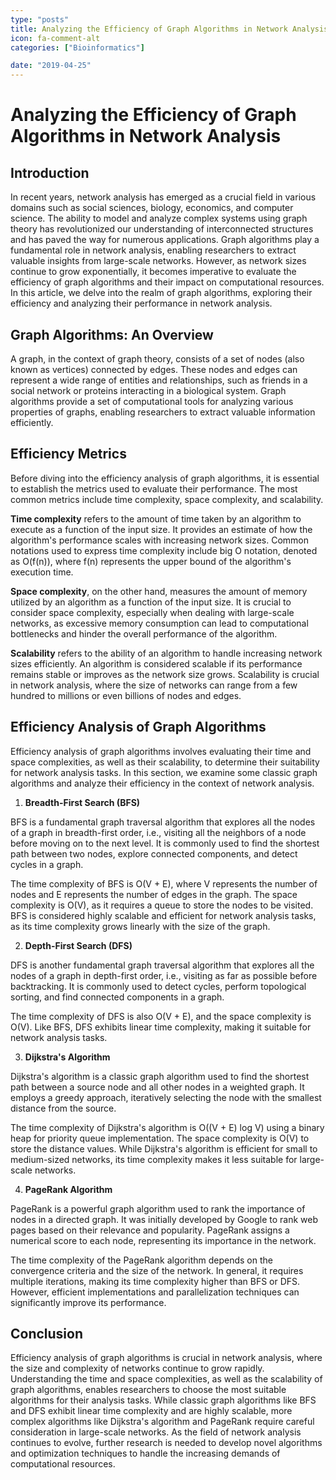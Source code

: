 ```yaml
---
type: "posts"
title: Analyzing the Efficiency of Graph Algorithms in Network Analysis
icon: fa-comment-alt
categories: ["Bioinformatics"]

date: "2019-04-25"
---
```




# Analyzing the Efficiency of Graph Algorithms in Network Analysis

## Introduction

In recent years, network analysis has emerged as a crucial field in various domains such as social sciences, biology, economics, and computer science. The ability to model and analyze complex systems using graph theory has revolutionized our understanding of interconnected structures and has paved the way for numerous applications. Graph algorithms play a fundamental role in network analysis, enabling researchers to extract valuable insights from large-scale networks. However, as network sizes continue to grow exponentially, it becomes imperative to evaluate the efficiency of graph algorithms and their impact on computational resources. In this article, we delve into the realm of graph algorithms, exploring their efficiency and analyzing their performance in network analysis.

## Graph Algorithms: An Overview

A graph, in the context of graph theory, consists of a set of nodes (also known as vertices) connected by edges. These nodes and edges can represent a wide range of entities and relationships, such as friends in a social network or proteins interacting in a biological system. Graph algorithms provide a set of computational tools for analyzing various properties of graphs, enabling researchers to extract valuable information efficiently.

## Efficiency Metrics

Before diving into the efficiency analysis of graph algorithms, it is essential to establish the metrics used to evaluate their performance. The most common metrics include time complexity, space complexity, and scalability.

**Time complexity** refers to the amount of time taken by an algorithm to execute as a function of the input size. It provides an estimate of how the algorithm's performance scales with increasing network sizes. Common notations used to express time complexity include big O notation, denoted as O(f(n)), where f(n) represents the upper bound of the algorithm's execution time.

**Space complexity**, on the other hand, measures the amount of memory utilized by an algorithm as a function of the input size. It is crucial to consider space complexity, especially when dealing with large-scale networks, as excessive memory consumption can lead to computational bottlenecks and hinder the overall performance of the algorithm.

**Scalability** refers to the ability of an algorithm to handle increasing network sizes efficiently. An algorithm is considered scalable if its performance remains stable or improves as the network size grows. Scalability is crucial in network analysis, where the size of networks can range from a few hundred to millions or even billions of nodes and edges.

## Efficiency Analysis of Graph Algorithms

Efficiency analysis of graph algorithms involves evaluating their time and space complexities, as well as their scalability, to determine their suitability for network analysis tasks. In this section, we examine some classic graph algorithms and analyze their efficiency in the context of network analysis.

1. **Breadth-First Search (BFS)**

BFS is a fundamental graph traversal algorithm that explores all the nodes of a graph in breadth-first order, i.e., visiting all the neighbors of a node before moving on to the next level. It is commonly used to find the shortest path between two nodes, explore connected components, and detect cycles in a graph.

The time complexity of BFS is O(V + E), where V represents the number of nodes and E represents the number of edges in the graph. The space complexity is O(V), as it requires a queue to store the nodes to be visited. BFS is considered highly scalable and efficient for network analysis tasks, as its time complexity grows linearly with the size of the graph.

2. **Depth-First Search (DFS)**

DFS is another fundamental graph traversal algorithm that explores all the nodes of a graph in depth-first order, i.e., visiting as far as possible before backtracking. It is commonly used to detect cycles, perform topological sorting, and find connected components in a graph.

The time complexity of DFS is also O(V + E), and the space complexity is O(V). Like BFS, DFS exhibits linear time complexity, making it suitable for network analysis tasks.

3. **Dijkstra's Algorithm**

Dijkstra's algorithm is a classic graph algorithm used to find the shortest path between a source node and all other nodes in a weighted graph. It employs a greedy approach, iteratively selecting the node with the smallest distance from the source.

The time complexity of Dijkstra's algorithm is O((V + E) log V) using a binary heap for priority queue implementation. The space complexity is O(V) to store the distance values. While Dijkstra's algorithm is efficient for small to medium-sized networks, its time complexity makes it less suitable for large-scale networks.

4. **PageRank Algorithm**

PageRank is a powerful graph algorithm used to rank the importance of nodes in a directed graph. It was initially developed by Google to rank web pages based on their relevance and popularity. PageRank assigns a numerical score to each node, representing its importance in the network.

The time complexity of the PageRank algorithm depends on the convergence criteria and the size of the network. In general, it requires multiple iterations, making its time complexity higher than BFS or DFS. However, efficient implementations and parallelization techniques can significantly improve its performance.

## Conclusion

Efficiency analysis of graph algorithms is crucial in network analysis, where the size and complexity of networks continue to grow rapidly. Understanding the time and space complexities, as well as the scalability of graph algorithms, enables researchers to choose the most suitable algorithms for their analysis tasks. While classic graph algorithms like BFS and DFS exhibit linear time complexity and are highly scalable, more complex algorithms like Dijkstra's algorithm and PageRank require careful consideration in large-scale networks. As the field of network analysis continues to evolve, further research is needed to develop novel algorithms and optimization techniques to handle the increasing demands of computational resources.